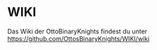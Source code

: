 # WIKI
Das Wiki der OttoBinaryKnights findest du unter https://github.com/OttosBinaryKnights/WIKI/wiki

